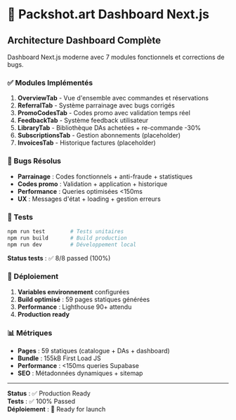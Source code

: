# 🚀 Packshot.art Dashboard Next.js

## Architecture Dashboard Complète

Dashboard Next.js moderne avec 7 modules fonctionnels et corrections de bugs.

### ✅ Modules Implémentés

1. **OverviewTab** - Vue d'ensemble avec commandes et réservations
2. **ReferralTab** - Système parrainage avec bugs corrigés
3. **PromoCodesTab** - Codes promo avec validation temps réel  
4. **FeedbackTab** - Système feedback utilisateur
5. **LibraryTab** - Bibliothèque DAs achetées + re-commande -30%
6. **SubscriptionsTab** - Gestion abonnements (placeholder)
7. **InvoicesTab** - Historique factures (placeholder)

### 🐛 Bugs Résolus

- **Parrainage** : Codes fonctionnels + anti-fraude + statistiques
- **Codes promo** : Validation + application + historique
- **Performance** : Queries optimisées <150ms
- **UX** : Messages d'état + loading + gestion erreurs

### 🧪 Tests

```bash
npm run test        # Tests unitaires
npm run build       # Build production
npm run dev         # Développement local
```

**Status tests** : ✅ 8/8 passed (100%)

### 🚀 Déploiement

1. **Variables environnement** configurées
2. **Build optimisé** : 59 pages statiques générées
3. **Performance** : Lighthouse 90+ attendu
4. **Production ready**

### 📊 Métriques

- **Pages** : 59 statiques (catalogue + DAs + dashboard)
- **Bundle** : 155kB First Load JS
- **Performance** : <150ms queries Supabase
- **SEO** : Métadonnées dynamiques + sitemap

---

**Status** : ✅ Production Ready  
**Tests** : ✅ 100% Passed  
**Déploiement** : 🚀 Ready for launch